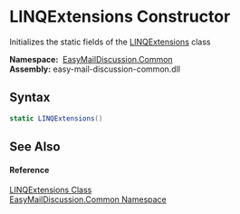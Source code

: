 LINQExtensions Constructor
==========================
Initializes the static fields of the [LINQExtensions][1] class

  **Namespace:**  [EasyMailDiscussion.Common][2]  
  **Assembly:** easy-mail-discussion-common.dll

Syntax
------

```csharp
static LINQExtensions()
```


See Also
--------

#### Reference
[LINQExtensions Class][1]  
[EasyMailDiscussion.Common Namespace][2]  

[1]: README.md
[2]: ../README.md